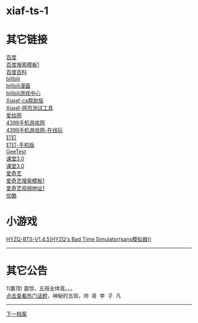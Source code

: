 # xiaf-ts-1

# 其它链接

<a href="https://www.baidu.com/">百度</a><br/>
<a href="https://xido81.github.io/xiaf-ts-1/wapc/1/linksys/1/link?url=https://www.baidu.com/s?word=输入文字&verify=1&password=baidusou1&refuse=0">百度搜索模板1</a><br/>
<a href="https://xido81.github.io/xiaf-ts-1/wapc/1/linksys/1/link?url=https://baike.baidu.com/">百度百科</a><br/>
<a href="https://xido81.github.io/xiaf-ts-1/wapc/1/linksys/1/link?url=https://www.bilibili.com/&mode=1&refuse=0">bilibili</a><br/>
<a href="https://xido81.github.io/xiaf-ts-1/wapc/1/linksys/1/link?url=https://manga.bilibili.com/&refuse=0">bilibili漫画</a><br/>
<a href="https://xido81.github.io/xiaf-ts-1/wapc/1/linksys/1/link?url=https://game.bilibili.com/&refuse=0">bilibili游戏中心</a><br/>
<a href="https://xido81.github.io/xiaf-ts-1/wapc/1/help/ca/index.html">Xiajaf-ca帮助版</a><br/>
<a href="https://xido81.github.io/xiaf-ts-1/test/4/index.html">Xiajaf-网页测试工具</a><br/>
<a href="https://www.aigei.com/">爱给网</a><br/>
<a href="https://xido81.github.io/xiaf-ts-1/wapc/1/linksys/1/link?url=https://m.4399.cn/&verify=1&password=lockd&mode=2&refuse=0">4399手机游戏网</a><br/>
<a href="https://xido81.github.io/xiaf-ts-1/wapc/1/linksys/1/link?url=http://h.4399.com/wap/&verify=1&mode=2&password=lol&refuse=0">4399手机游戏网-在线玩</a><br/>
<a href="https://xido81.github.io/xiaf-ts-1/wapc/1/linksys/1/link?url=https://www.dingtalk.com/&refuse=0">钉钉</a><br/>
<a href="https://xido81.github.io/xiaf-ts-1/wapc/1/linksys/1/link?url=https://m.dingtalk.com/&refuse=0">钉钉-手机版</a><br/>
<a href="https://xido81.github.io/xiaf-ts-1/wapc/1/linksys/1/link?url=https://www.geetest.com&verify=1&password=geett2">GeeTest</a><br/>
<a href="https://xido81.github.io/xiaf-ts-1/wapc/1/linksys/1/link?url=https://www.iclass30.com/?v=1.6&verify=1&password=lockd&refuse=0">课堂3.0</a><br/>
<a href="https://xido81.github.io/xiaf-ts-1/wapc/1/linksys/1/link?url=https://xxq.iclass30.com/auth/login?usertype=1&verify=0&password=lockd&refuse=0">课堂3.0</a><br/>
<a href="https://xido81.github.io/xiaf-ts-1/wapc/1/linksys/1/link?url=https://www.iqiyi.com/&verify=1&password=lockd&refuse=0">爱奇艺</a><br/>
<a href="https://xido81.github.io/xiaf-ts-1/wapc/1/linksys/1/link?url=https://so.iqiyi.com/so/q_输入&verify=1&password=lockd&refuse=0">爱奇艺搜索模板1</a><br/>
<a href="https://xido81.github.io/xiaf-ts-1/wapc/1/linksys/1/link?url=https://www.iqiyi.com/v_19rrbsskrc.html&verify=1&password=lockd&refuse=0">爱奇艺视频地址1</a><br/>
<a href="https://xido81.github.io/xiaf-ts-1/wapc/1/linksys/1/link?url=https://www.youku.com/&verify=1&password=lockd&refuse=0">优酷</a>
<a></a>

# 小游戏
<a href="https://xido81.github.io/xiaf-ts-1/wapc/1/linksys/1/link?url=https://hyzq.github.io/HYZQ-BTS-V1.4.5/&verify=1&mode=2&password=lockd&refuse=0">HYZQ-BTS-V1.4.5(HYZQ's Bad Time Simulator(sans模拟器))</a>
<a></a>

***
# 其它公告
<a>1(置顶) 震惊，五班全体竟。。。<br/><a href="https://xxq.iclass30.com/studyWalls/student_32952b340de147a098fc5c02251a1ba3/publish_5e17425ef9b5467288699674035ea3b0">点击查看热门话题</a>，神秘的五班，帅&nbsp;&nbsp;哥&nbsp;&nbsp;李&nbsp;&nbsp;子&nbsp;&nbsp;凡</a><br/>
<a></a>

***
<a href="https://github.com/xido81/xiaf-ts-1/tree/master/rmd">下一档案</a>
<a></a>
